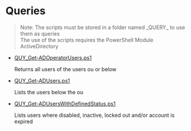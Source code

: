 # Queries

> Note: The scripts must be stored in a folder named \_QUERY_ to use them as queries
><br>The use of the scripts requires the PowerShell Module ActiveDirectory

+ [QUY_Get-ADOperatorUsers.ps1](./QUY_Get-ADOperatorUsers.ps1)

  Returns all users of the users ou or below

+ [QUY_Get-ADUsers.ps1](./QUY_Get-ADUsers.ps1)

  Lists the users below the ou

+ [QUY_Get-ADUsersWithDefinedStatus.ps1](./QUY_Get-ADUsersWithDefinedStatus.ps1)

  Lists users where disabled, inactive, locked out and/or account is expired